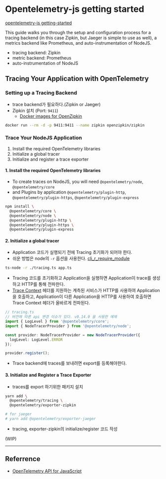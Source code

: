 # Opentelemetry-js getting started

[opentelemetry-js getting-started](https://github.com/open-telemetry/opentelemetry-js/blob/main/getting-started/README.md)

This guide walks you through the setup and configuration process for a tracing backend (in this case Zipkin, but Jaeger is simple to use as well), a metrics backend like Prometheus, and auto-instrumentation of NodeJS.

- tracing backend: Zipkin
- metric backend: Prometheus
- auto-instrumentation of NodeJS

## Tracing Your Application with OpenTelemetry

### Setting up a Tracing Backend

- trace backend가 필요하다.(Zipkin or Jaeger)
- Zipkin 설치 (Port: `9411`)
  - [Docker images for OpenZipkin](https://github.com/openzipkin-attic/docker-zipkin)

```bash
docker run --rm -d -p 9411:9411 --name zipkin openzipkin/zipkin
```

### Trace Your NodeJS Application

1. Install the required OpenTelemetry libraries
1. Initialize a global tracer
1. Initialize and register a trace exporter

#### 1. Install the required OpenTelemetry libraries

- To create traces on NodeJS, you will need `@opentelemetry/node`, `@opentelemetry/core`
- and Plugins by application `@opentelemetry/plugin-http`, `@opentelemetry/plugin-https`, `@opentelemetry/plugin-express`

```bash
npm install \
  @opentelemetry/core \
  @opentelemetry/node \
  @opentelemetry/plugin-http \
  @opentelemetry/plugin-https \
  @opentelemetry/plugin-express
```

#### 2. Initialize a global tracer

- Application 코드가 실행되기 전에 Tracing 초기화가 되어야 한다.
- 쉬운 방법은 node의 `-r` 옵션을 사용한다. [cli_r_require_module](https://nodejs.org/dist/latest-v8.x/docs/api/cli.html#cli_r_require_module)

```bash
ts-node -r ./tracing.ts app.ts
```

- Tracing 코드를 초기화하고 Application을 실행하면 Application이 trace를 생성하고 HTTP를 통해 전파한다.
- [Trace Context](https://www.w3.org/TR/trace-context/) 헤더를 지원하는 계측된 서비스가 HTTP를 사용하여 Application을 호출하고, Application이 다른 Application을 HTTP를 사용하여 호출하면 Trace Context 헤더가 올바르게 전파된다.

```ts
// tracing.ts
// 버전에 따른 api 변경 이슈가 있다. v0.14.0 을 사용한 예제
import { LogLevel } from '@opentelemetry/core';
import { NodeTracerProvider } from '@opentelemetry/node';

const provider: NodeTracerProvider = new NodeTracerProvider({
  logLevel: LogLevel.ERROR
});

provider.register();
```

- Trace backend에 traces를 보내려면 export를 등록해야한다.

#### 3. Initialize and Register a Trace Exporter

- traces를 export 하기위한 패키지 설치

```bash
yarn add \
  @opentelemetry/tracing \
  @opentelemetry/exporter-zipkin

# for jaeger
# yarn add @opentelemetry/exporter-jaeger
```

- tracing, exporter-zipkin의 initialize/register 코드 작성

(WIP)

---

## Referrence

- [OpenTelemetry API for JavaScript](https://open-telemetry.github.io/opentelemetry-js/)
